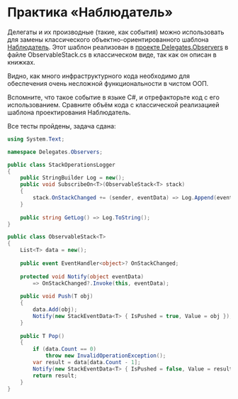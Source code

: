 # Практика «Наблюдатель»

Делегаты и их производные (такие, как события) можно использовать для замены классического объектно-ориентированного шаблона [Наблюдатель](https://en.wikipedia.org/wiki/Observer_pattern). Этот шаблон реализован в [проекте Delegates.Observers](Delegates.Observers.zip) в файле ObservableStack.cs в классическом виде, так как он описан в книжках.

Видно, как много инфраструктурного кода необходимо для обеспечения очень несложной функциональности в чистом ООП.

Вспомните, что такое событие в языке C#, и отрефакторьте код с его использованием. Сравните объём кода с классической реализацией шаблона проектирования Наблюдатель.

Все тесты пройдены, задача сдана:
```cs
using System.Text;

namespace Delegates.Observers;

public class StackOperationsLogger
{
    public StringBuilder Log = new();
    public void SubscribeOn<T>(ObservableStack<T> stack)
    {
        stack.OnStackChanged += (sender, eventData) => Log.Append(eventData);
    }
    
    public string GetLog() => Log.ToString();
}

public class ObservableStack<T>
{
    List<T> data = new();
    
    public event EventHandler<object>? OnStackChanged;
    
    protected void Notify(object eventData)
        => OnStackChanged?.Invoke(this, eventData);
    
    public void Push(T obj)
    {
        data.Add(obj);
        Notify(new StackEventData<T> { IsPushed = true, Value = obj });
    }
    
    public T Pop()
    {
        if (data.Count == 0)
            throw new InvalidOperationException();
        var result = data[data.Count - 1];
        Notify(new StackEventData<T> { IsPushed = false, Value = result });
        return result;
    }
}
```
